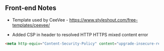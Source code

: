 ## Front-end Notes

- Template used by CeeVee - https://www.styleshout.com/free-templates/ceevee/

- Added CSP in header to resolved HTTP HTTPS mixed content error
 ```html
 <meta http-equiv="Content-Security-Policy" content="upgrade-insecure-requests">
 ```
